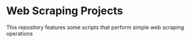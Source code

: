 # Web Scraping Projects
This repository features some scripts that perform simple web scraping operations
